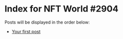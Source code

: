 # Index for NFT World #2904
Posts will be displayed in the order below:

- [Your first post](./001-first.md)

